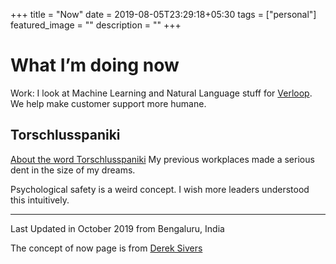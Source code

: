 +++
title =  "Now"
date = 2019-08-05T23:29:18+05:30
tags = ["personal"]
featured_image = ""
description = ""
+++

# What I’m doing now
 
Work: I look at Machine Learning and Natural Language stuff for [Verloop](https://verloop.io). 
We help make customer support more humane.

## Torschlusspaniki
[About the word Torschlusspaniki](https://blogs.transparent.com/german/torschlusspanik/)
My previous workplaces made a serious dent in the size of my dreams. 

Psychological safety is a weird concept. I wish more leaders understood this intuitively.  

---
Last Updated in October 2019 from Bengaluru, India

The concept of now page is from [Derek Sivers](https://sivers.org/nowff)